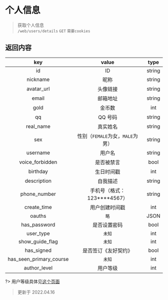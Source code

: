# 个人信息

> 获取个人信息  
> `/web/users/details` `GET` `需要cookies`

## 返回内容

|           key           |              value               |  type  |
| :---------------------: | :------------------------------: | :----: |
|           id            |                ID                | string |
|        nickname         |               昵称               | string |
|       avatar_url        |             头像链接             | string |
|          email          |             邮箱地址             | string |
|          gold           |              金币数              |  int   |
|           qq            |             QQ 号码              | string |
|        real_name        |             真实姓名             | string |
|           sex           | 性别（`FEMALE`为女，`MALE`为男） | string |
|        username         |              用户名              | string |
|     voice_forbidden     |            是否被禁言            |  bool  |
|        birthday         |            生日时间戳            |  int   |
|       description       |             自我描述             | string |
|      phone_number       | 手机号（格式：123\*\*\*\*4567）  | string |
|       create_time       |          用户创建时间戳          |  int   |
|         oauths          |               `略`               |  JSON  |
|      has_password       |           是否设置密码           |  bool  |
|        user_type        |              `未知`              |  int   |
|     show_guide_flag     |              `未知`              |  int   |
|       has_signed        |       是否签订《友好契约》       |  bool  |
| has_seen_primary_course |              `未知`              |  int   |
|      author_level       |             用户等级             |  int   |

?> 用户等级具体见[这个页面](https://shequ.codemao.cn/friendly_protocol)

> 更新于 2022.04.16
